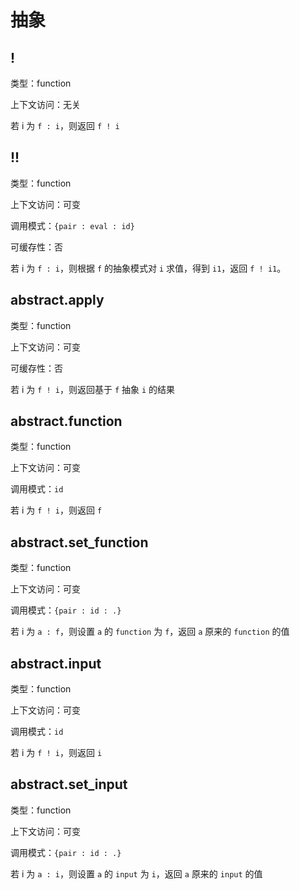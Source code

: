 # 抽象

## !

类型：function

上下文访问：无关

若 i 为 `f : i`，则返回 `f ! i`

## !!

类型：function

上下文访问：可变

调用模式：`{pair : eval : id}`

可缓存性：否

若 i 为 `f : i`，则根据 `f` 的抽象模式对 `i` 求值，得到 `i1`，返回 `f ! i1`。

## abstract.apply

类型：function

上下文访问：可变

可缓存性：否

若 i 为 `f ! i`，则返回基于 `f` 抽象 `i` 的结果

## abstract.function

类型：function

上下文访问：可变

调用模式：`id`

若 i 为 `f ! i`，则返回 `f`

## abstract.set_function

类型：function

上下文访问：可变

调用模式：`{pair : id : .}`

若 i 为 `a : f`，则设置 `a` 的 `function` 为 `f`，返回 `a` 原来的 `function` 的值

## abstract.input

类型：function

上下文访问：可变

调用模式：`id`

若 i 为 `f ! i`，则返回 `i`

## abstract.set_input

类型：function

上下文访问：可变

调用模式：`{pair : id : .}`

若 i 为 `a : i`，则设置 `a` 的 `input` 为 `i`，返回 `a` 原来的 `input` 的值
